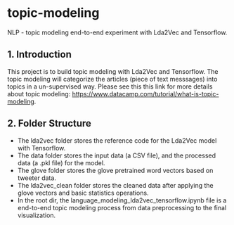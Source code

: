 # topic-modeling

NLP - topic modeling end-to-end experiment with Lda2Vec and Tensorflow.

## 1. Introduction

This project is to build topic modeling with Lda2Vec and Tensorflow. The topic modeling will categorize the articles (piece of text messsages) into topics in a un-supervised way. Please see this this link for more details about topic modeling: https://www.datacamp.com/tutorial/what-is-topic-modeling.

## 2. Folder Structure

- The lda2vec folder stores the reference code for the Lda2Vec model with Tensorflow.
- The data folder stores the input data (a CSV file), and the processed data (a .pkl file) for the model.
- The glove folder stores the glove pretrained word vectors based on tweeter data.
- The lda2vec_clean folder stores the cleaned data after applying the glove vectors and basic statistics operations.
- In the root dir, the language_modeling_lda2vec_tensorflow.ipynb file is a end-to-end topic modeling process from data preprocessing to the final visualization.
